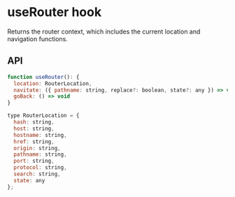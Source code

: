 # useRouter hook

Returns the router context, which includes the current location and navigation functions.

## API

```js
function useRouter(): {
  location: RouterLocation,
  navitate: ({ pathname: string, replace?: boolean, state?: any }) => void,
  goBack: () => void
}

type RouterLocation = {
  hash: string,
  host: string,
  hostname: string,
  href: string,
  origin: string,
  pathname: string,
  port: string,
  protocol: string,
  search: string,
  state: any
};
```
